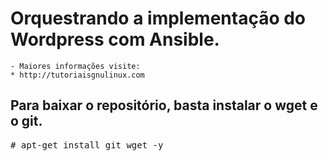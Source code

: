 # Orquestrando a implementação do Wordpress com Ansible.

	- Maiores informações visite: 
	* http://tutoriaisgnulinux.com


## Para baixar o repositório, basta instalar o wget e o git.
<pre>
# apt-get install git wget -y
</pre>



